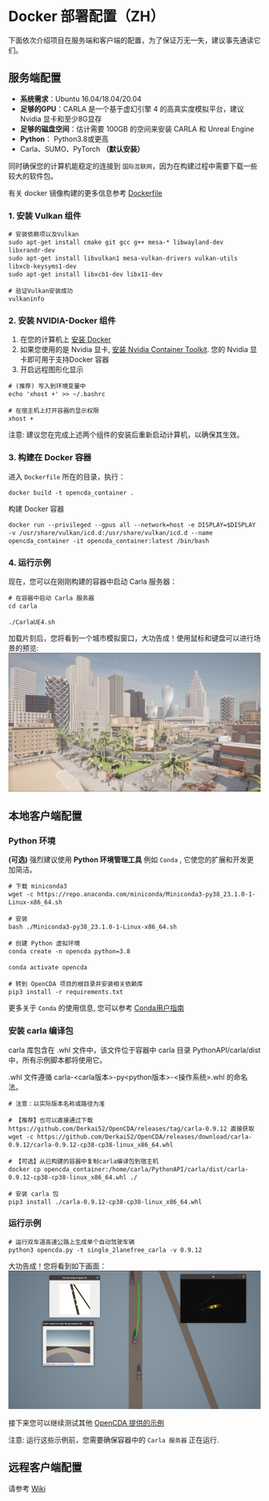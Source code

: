# Docker 部署配置（ZH）
下面依次介绍项目在服务端和客户端的配置，为了保证万无一失，建议事先通读它们。

## 服务端配置
* **系统需求**：Ubuntu 16.04/18.04/20.04
* **足够的GPU**：CARLA 是一个基于虚幻引擎 4 的高真实度模拟平台，建议 Nvidia 显卡和至少8G显存
* **足够的磁盘空间**：估计需要 100GB 的空间来安装 CARLA 和 Unreal Engine
* **Python**： Python3.8或更高
* Carla、SUMO、PyTorch **（默认安装）**


同时确保您的计算机能稳定的连接到 `国际互联网`，因为在构建过程中需要下载一些较大的软件包。

有关 docker 镜像构建的更多信息参考
[Dockerfile](Dockerfile)  

### 1. 安装 Vulkan 组件
```shell
# 安装依赖项以及Vulkan
sudo apt-get install cmake git gcc g++ mesa-* libwayland-dev libxrandr-dev
sudo apt-get install libvulkan1 mesa-vulkan-drivers vulkan-utils libxcb-keysyms1-dev
sudo apt-get install libxcb1-dev libx11-dev

# 验证Vulkan安装成功
vulkaninfo
```

### 2. 安装 NVIDIA-Docker 组件
 1.  在您的计算机上 [安装 Docker](https://docs.docker.com/engine/install/)
 2. 如果您使用的是 Nvidia 显卡, [安装 Nvidia Container Toolkit](https://docs.nvidia.com/datacenter/cloud-native/container-toolkit/install-guide.html#installation-guide). 您的 Nvidia 显卡即可用于支持Docker 容器
 3. 开启远程图形化显示
```shell
# (推荐) 写入到环境变量中
echo 'xhost +' >> ~/.bashrc

# 在宿主机上打开容器的显示权限
xhost +
```
注意: 建议您在完成上述两个组件的安装后重新启动计算机，以确保其生效。


### 3. 构建在 Docker 容器
进入 `Dockerfile` 所在的目录，执行： 
 ```shell
 docker build -t opencda_container .
 ```
构建 Docker 容器
 ```shell
 docker run --privileged --gpus all --network=host -e DISPLAY=$DISPLAY -v /usr/share/vulkan/icd.d:/usr/share/vulkan/icd.d --name opencda_container -it opencda_container:latest /bin/bash
 ```

### 4. 运行示例
现在，您可以在刚刚构建的容器中启动 Carla 服务器：
```shell
# 在容器中启动 Carla 服务器
cd carla

./CarlaUE4.sh
```
加载片刻后，您将看到一个城市模拟窗口，大功告成！使用鼠标和键盘可以进行场景的预览:
![intro_map](docs/md_files/images/intro_map.png)

## 本地客户端配置

### Python 环境
**(可选)**  强烈建议使用 **Python 环境管理工具** 例如 `Conda` , 它使您的扩展和开发更加简洁。

```shell
# 下载 miniconda3
wget -c https://repo.anaconda.com/miniconda/Miniconda3-py38_23.1.0-1-Linux-x86_64.sh

# 安装
bash ./Miniconda3-py38_23.1.0-1-Linux-x86_64.sh

# 创建 Python 虚拟环境
conda create -n opencda python=3.8

conda activate opencda

# 转到 OpenCDA 项目的根目录并安装相关依赖库
pip3 install -r requirements.txt
```
更多关于 `Conda` 的使用信息, 您可以参考 [Conda用户指南](https://docs.conda.io/projects/conda/en/latest/user-guide/install/linux.html)

### 安装 carla 编译包

carla 库包含在 .whl 文件中，该文件位于容器中 carla 目录 PythonAPI/carla/dist 中，所有示例脚本都将使用它。

.whl 文件遵循 carla-<carla版本>-py<python版本>-<操作系统>.whl 的命名法。

``` shell
# 注意：以实际版本名称或路径为准

# 【推荐】也可以直接通过下载 https://github.com/Derkai52/OpenCDA/releases/tag/carla-0.9.12 直接获取
wget -c https://github.com/Derkai52/OpenCDA/releases/download/carla-0.9.12/carla-0.9.12-cp38-cp38-linux_x86_64.whl

# 【可选】从已构建的容器中复制carla编译包到宿主机
docker cp opencda_container:/home/carla/PythonAPI/carla/dist/carla-0.9.12-cp38-cp38-linux_x86_64.whl ./

# 安装 carla 包
pip3 install ./carla-0.9.12-cp38-cp38-linux_x86_64.whl
```


### 运行示例
```shell
# 运行双车道高速公路上生成单个自动驾驶车辆
python3 opencda.py -t single_2lanefree_carla -v 0.9.12
```
大功告成！您将看到如下画面：
![opencda_example](docs/md_files/images/opencda_example.png)

接下来您可以继续测试其他 [OpenCDA 提供的示例](https://opencda-documentation.readthedocs.io/en/latest/md_files/getstarted.html)

注意: 运行这些示例前，您需要确保容器中的 `Carla 服务器` 正在运行.

## 远程客户端配置
请参考 [Wiki](https://github.com/THU-MIR/OpenCDA/wiki)

